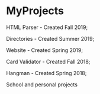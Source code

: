# MyProjects

HTML Parser - Created Fall 2019;

Directories - Created Summer 2019;

Website - Created Spring 2019;

Card Validator - Created Fall 2018;

Hangman - Created Spring 2018; 

School and personal projects
